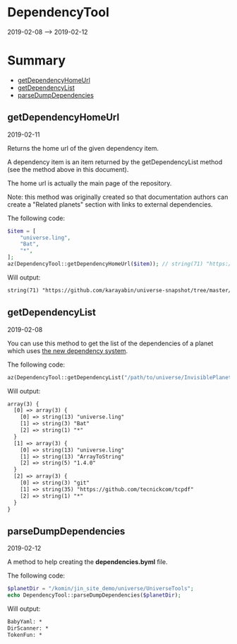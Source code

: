 DependencyTool
==============
2019-02-08 --> 2019-02-12


Summary
=======

- [getDependencyHomeUrl](#getdependencyhomeurl)
- [getDependencyList](#getdependencylist)
- [parseDumpDependencies](#parsedumpdependencies)



getDependencyHomeUrl
------------------------
2019-02-11


Returns the home url of the given dependency item.

A dependency item is an item returned by the getDependencyList method (see the method above in this document).

The home url is actually the main page of the repository.

Note: this method was originally created so that documentation authors can create a "Related planets" section
with links to external dependencies.




The following code:

```php
$item = [
    "universe.ling",
    "Bat",
    "*",
];
az(DependencyTool::getDependencyHomeUrl($item)); // string(71) "https://github.com/karayabin/universe-snapshot/tree/master/universe/Bat"
```


Will output:

```html
string(71) "https://github.com/karayabin/universe-snapshot/tree/master/universe/Bat"
```



getDependencyList
-----------------
2019-02-08



You can use this method to get the list of the dependencies of a planet which uses [the new dependency system](https://github.com/lingtalfi/TheScientist/blob/master/universe-dependencies-2019.md).

The following code:

```php
az(DependencyTool::getDependencyList("/path/to/universe/InvisiblePlanet"));
```


Will output:

```html
array(3) {
  [0] => array(3) {
    [0] => string(13) "universe.ling"
    [1] => string(3) "Bat"
    [2] => string(1) "*"
  }
  [1] => array(3) {
    [0] => string(13) "universe.ling"
    [1] => string(13) "ArrayToString"
    [2] => string(5) "1.4.0"
  }
  [2] => array(3) {
    [0] => string(3) "git"
    [1] => string(35) "https://github.com/tecnickcom/tcpdf"
    [2] => string(1) "*"
  }
}

```



parseDumpDependencies
-----------------
2019-02-12



A method to help creating the **dependencies.byml** file.


The following code:

```php
$planetDir = "/komin/jin_site_demo/universe/UniverseTools";
echo DependencyTool::parseDumpDependencies($planetDir);
```


Will output:

```html
BabyYaml: *
DirScanner: *
TokenFun: *
```
